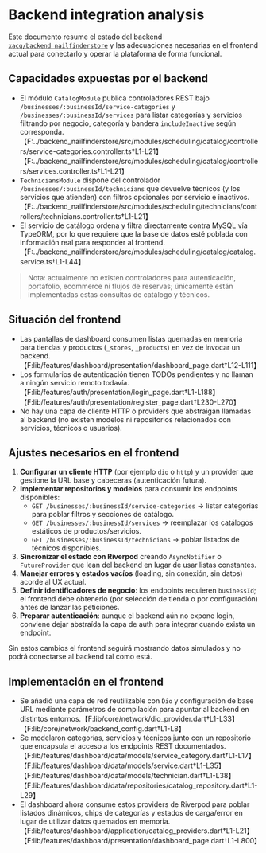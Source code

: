 # Backend integration analysis

Este documento resume el estado del backend [`xacq/backend_nailfinderstore`](https://github.com/xacq/backend_nailfinderstore) y las adecuaciones necesarias en el frontend actual para conectarlo y operar la plataforma de forma funcional.

## Capacidades expuestas por el backend

- El módulo `CatalogModule` publica controladores REST bajo `/businesses/:businessId/service-categories` y `/businesses/:businessId/services` para listar categorías y servicios filtrando por negocio, categoría y bandera `includeInactive` según corresponda.【F:../backend_nailfinderstore/src/modules/scheduling/catalog/controllers/service-categories.controller.ts†L1-L21】【F:../backend_nailfinderstore/src/modules/scheduling/catalog/controllers/services.controller.ts†L1-L21】
- `TechniciansModule` dispone del controlador `/businesses/:businessId/technicians` que devuelve técnicos (y los servicios que atienden) con filtros opcionales por servicio e inactivos.【F:../backend_nailfinderstore/src/modules/scheduling/technicians/controllers/technicians.controller.ts†L1-L21】
- El servicio de catálogo ordena y filtra directamente contra MySQL vía TypeORM, por lo que requiere que la base de datos esté poblada con información real para responder al frontend.【F:../backend_nailfinderstore/src/modules/scheduling/catalog/catalog.service.ts†L1-L44】

> Nota: actualmente no existen controladores para autenticación, portafolio, ecommerce ni flujos de reservas; únicamente están implementadas estas consultas de catálogo y técnicos.

## Situación del frontend

- Las pantallas de dashboard consumen listas quemadas en memoria para tiendas y productos (`_stores`, `_products`) en vez de invocar un backend.【F:lib/features/dashboard/presentation/dashboard_page.dart†L12-L111】
- Los formularios de autenticación tienen TODOs pendientes y no llaman a ningún servicio remoto todavía.【F:lib/features/auth/presentation/login_page.dart†L1-L188】【F:lib/features/auth/presentation/register_page.dart†L230-L270】
- No hay una capa de cliente HTTP o providers que abstraigan llamadas al backend (no existen modelos ni repositorios relacionados con servicios, técnicos o usuarios).

## Ajustes necesarios en el frontend

1. **Configurar un cliente HTTP** (por ejemplo `dio` o `http`) y un provider que gestione la URL base y cabeceras (autenticación futura).
2. **Implementar repositorios y modelos** para consumir los endpoints disponibles:
   - `GET /businesses/:businessId/service-categories` → listar categorías para poblar filtros y secciones de catálogo.
   - `GET /businesses/:businessId/services` → reemplazar los catálogos estáticos de productos/servicios.
   - `GET /businesses/:businessId/technicians` → poblar listados de técnicos disponibles.
3. **Sincronizar el estado con Riverpod** creando `AsyncNotifier` o `FutureProvider` que lean del backend en lugar de usar listas constantes.
4. **Manejar errores y estados vacíos** (loading, sin conexión, sin datos) acorde al UX actual.
5. **Definir identificadores de negocio**: los endpoints requieren `businessId`; el frontend debe obtenerlo (por selección de tienda o por configuración) antes de lanzar las peticiones.
6. **Preparar autenticación**: aunque el backend aún no expone login, conviene dejar abstraída la capa de auth para integrar cuando exista un endpoint.

Sin estos cambios el frontend seguirá mostrando datos simulados y no podrá conectarse al backend tal como está.


## Implementación en el frontend

- Se añadió una capa de red reutilizable con `Dio` y configuración de base URL mediante parámetros de compilación para apuntar al backend en distintos entornos.【F:lib/core/network/dio_provider.dart†L1-L33】【F:lib/core/network/backend_config.dart†L1-L8】
- Se modelaron categorías, servicios y técnicos junto con un repositorio que encapsula el acceso a los endpoints REST documentados.【F:lib/features/dashboard/data/models/service_category.dart†L1-L17】【F:lib/features/dashboard/data/models/service.dart†L1-L35】【F:lib/features/dashboard/data/models/technician.dart†L1-L38】【F:lib/features/dashboard/data/repositories/catalog_repository.dart†L1-L29】
- El dashboard ahora consume estos providers de Riverpod para poblar listados dinámicos, chips de categorías y estados de carga/error en lugar de utilizar datos quemados en memoria.【F:lib/features/dashboard/application/catalog_providers.dart†L1-L21】【F:lib/features/dashboard/presentation/dashboard_page.dart†L1-L800】

